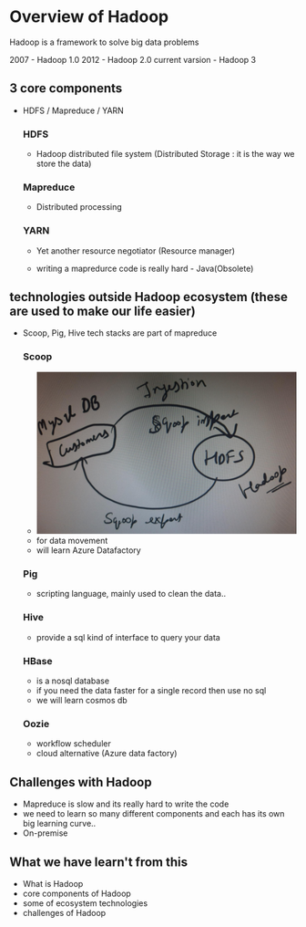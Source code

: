# Overview of Hadoop

Hadoop is a framework to solve big data problems

2007 - Hadoop 1.0
2012 - Hadoop 2.0
current varsion - Hadoop 3

## 3 core components
- HDFS / Mapreduce / YARN

    ### HDFS
    - Hadoop distributed file system (Distributed Storage : it is the way we store the data)

    ### Mapreduce
    - Distributed processing

    ### YARN
    - Yet another resource negotiator (Resource manager)

    - writing a mapredurce code is really hard - Java(Obsolete)

## technologies outside Hadoop ecosystem (these are used to make our life easier)
- Scoop, Pig, Hive tech stacks are part of mapreduce
    ### Scoop
    - ![Scoop use](Scoop.png)
    - for data movement
    - will learn Azure Datafactory

    ### Pig
    - scripting language, mainly used to clean the data..

    ### Hive
    - provide a sql kind of interface to query your data

    ### HBase
    - is a nosql database 
    - if you need the data faster for a single record then use no sql
    - we will learn cosmos db

    ### Oozie
    - workflow scheduler
    - cloud alternative (Azure data factory)

## Challenges with Hadoop
- Mapreduce is slow and its really hard to write the code
- we need to learn so many different components and each has its own big learning curve..
- On-premise

## What we have learn't from this
- What is Hadoop
- core components of Hadoop
- some of ecosystem technologies
- challenges of Hadoop


